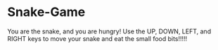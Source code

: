 # Snake-Game
You are the snake, and you are hungry! Use the UP, DOWN, LEFT, and RIGHT keys to move your snake and eat the small food bits!!!!!
